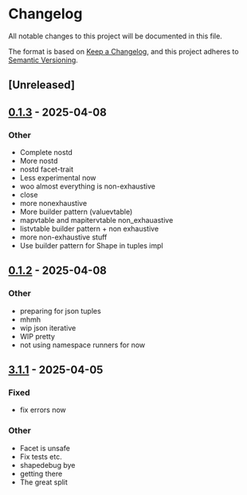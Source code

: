 # Changelog

All notable changes to this project will be documented in this file.

The format is based on [Keep a Changelog](https://keepachangelog.com/en/1.0.0/),
and this project adheres to [Semantic Versioning](https://semver.org/spec/v2.0.0.html).

## [Unreleased]

## [0.1.3](https://github.com/facet-rs/facet/compare/facet-trait-v0.1.2...facet-trait-v0.1.3) - 2025-04-08

### Other

- Complete nostd
- More nostd
- nostd facet-trait
- Less experimental now
- woo almost everything is non-exhaustive
- close
- more nonexhaustive
- More builder pattern (valuevtable)
- mapvtable and mapitervtable non_exhauastive
- listvtable builder pattern + non exhaustive
- more non-exhaustive stuff
- Use builder pattern for Shape in tuples impl

## [0.1.2](https://github.com/facet-rs/facet/compare/facet-trait-v0.1.1...facet-trait-v0.1.2) - 2025-04-08

### Other

- preparing for json tuples
- mhmh
- wip json iterative
- WIP pretty
- not using namespace runners for now

## [3.1.1](https://github.com/facet-rs/facet/compare/facet-trait-v3.1.0...facet-trait-v3.1.1) - 2025-04-05

### Fixed

- fix errors now

### Other

- Facet is unsafe
- Fix tests etc.
- shapedebug bye
- getting there
- The great split
